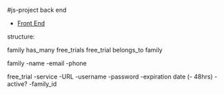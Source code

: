 #js-project back end

- [Front End](https://github.com/mollymoog/js-proj-front-end.git)

structure:

family has_many free_trials
free_trial belongs_to family

family
-name
-email
-phone

free_trial
-service
-URL
-username
-password
-expiration date (- 48hrs)
-active?
-family_id
